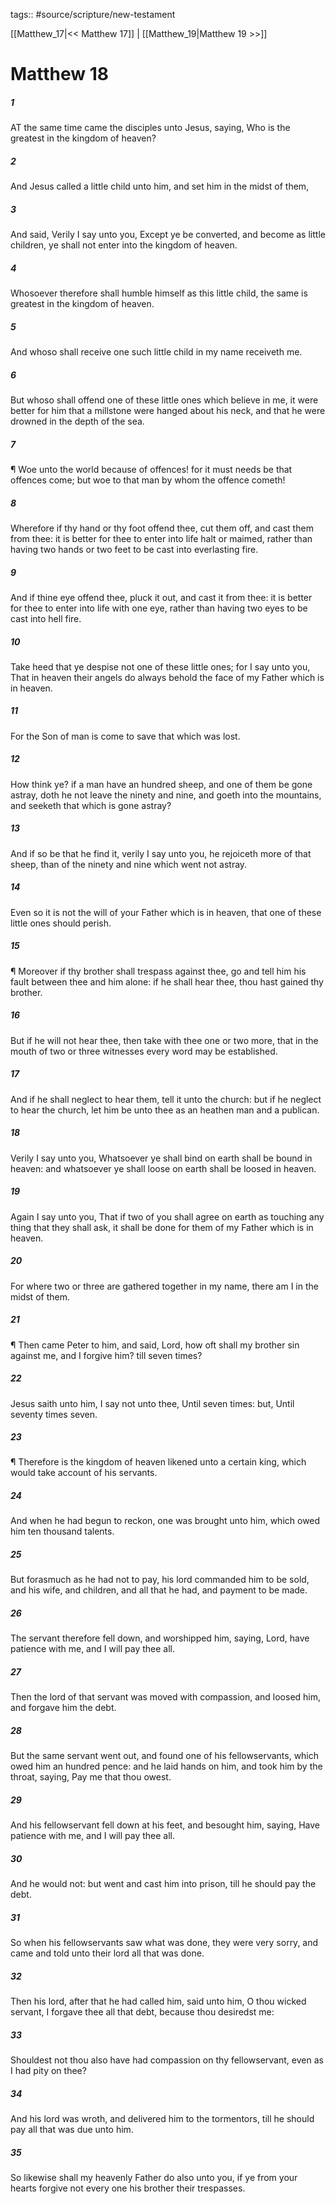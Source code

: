tags:: #source/scripture/new-testament

[[Matthew_17|<< Matthew 17]] | [[Matthew_19|Matthew 19 >>]]

# Matthew 18

##### 1

AT the same time came the disciples unto Jesus, saying, Who is the greatest in the kingdom of heaven?

##### 2

And Jesus called a little child unto him, and set him in the midst of them,

##### 3

And said, Verily I say unto you, Except ye be converted, and become as little children, ye shall not enter into the kingdom of heaven.

##### 4

Whosoever therefore shall humble himself as this little child, the same is greatest in the kingdom of heaven.

##### 5

And whoso shall receive one such little child in my name receiveth me.

##### 6

But whoso shall offend one of these little ones which believe in me, it were better for him that a millstone were hanged about his neck, and that he were drowned in the depth of the sea.

##### 7

¶ Woe unto the world because of offences! for it must needs be that offences come; but woe to that man by whom the offence cometh!

##### 8

Wherefore if thy hand or thy foot offend thee, cut them off, and cast them from thee: it is better for thee to enter into life halt or maimed, rather than having two hands or two feet to be cast into everlasting fire.

##### 9

And if thine eye offend thee, pluck it out, and cast it from thee: it is better for thee to enter into life with one eye, rather than having two eyes to be cast into hell fire.

##### 10

Take heed that ye despise not one of these little ones; for I say unto you, That in heaven their angels do always behold the face of my Father which is in heaven.

##### 11

For the Son of man is come to save that which was lost.

##### 12

How think ye? if a man have an hundred sheep, and one of them be gone astray, doth he not leave the ninety and nine, and goeth into the mountains, and seeketh that which is gone astray?

##### 13

And if so be that he find it, verily I say unto you, he rejoiceth more of that sheep, than of the ninety and nine which went not astray.

##### 14

Even so it is not the will of your Father which is in heaven, that one of these little ones should perish.

##### 15

¶ Moreover if thy brother shall trespass against thee, go and tell him his fault between thee and him alone: if he shall hear thee, thou hast gained thy brother.

##### 16

But if he will not hear thee, then take with thee one or two more, that in the mouth of two or three witnesses every word may be established.

##### 17

And if he shall neglect to hear them, tell it unto the church: but if he neglect to hear the church, let him be unto thee as an heathen man and a publican.

##### 18

Verily I say unto you, Whatsoever ye shall bind on earth shall be bound in heaven: and whatsoever ye shall loose on earth shall be loosed in heaven.

##### 19

Again I say unto you, That if two of you shall agree on earth as touching any thing that they shall ask, it shall be done for them of my Father which is in heaven.

##### 20

For where two or three are gathered together in my name, there am I in the midst of them.

##### 21

¶ Then came Peter to him, and said, Lord, how oft shall my brother sin against me, and I forgive him? till seven times?

##### 22

Jesus saith unto him, I say not unto thee, Until seven times: but, Until seventy times seven.

##### 23

¶ Therefore is the kingdom of heaven likened unto a certain king, which would take account of his servants.

##### 24

And when he had begun to reckon, one was brought unto him, which owed him ten thousand talents.

##### 25

But forasmuch as he had not to pay, his lord commanded him to be sold, and his wife, and children, and all that he had, and payment to be made.

##### 26

The servant therefore fell down, and worshipped him, saying, Lord, have patience with me, and I will pay thee all.

##### 27

Then the lord of that servant was moved with compassion, and loosed him, and forgave him the debt.

##### 28

But the same servant went out, and found one of his fellowservants, which owed him an hundred pence: and he laid hands on him, and took him by the throat, saying, Pay me that thou owest.

##### 29

And his fellowservant fell down at his feet, and besought him, saying, Have patience with me, and I will pay thee all.

##### 30

And he would not: but went and cast him into prison, till he should pay the debt.

##### 31

So when his fellowservants saw what was done, they were very sorry, and came and told unto their lord all that was done.

##### 32

Then his lord, after that he had called him, said unto him, O thou wicked servant, I forgave thee all that debt, because thou desiredst me:

##### 33

Shouldest not thou also have had compassion on thy fellowservant, even as I had pity on thee?

##### 34

And his lord was wroth, and delivered him to the tormentors, till he should pay all that was due unto him.

##### 35

So likewise shall my heavenly Father do also unto you, if ye from your hearts forgive not every one his brother their trespasses.
